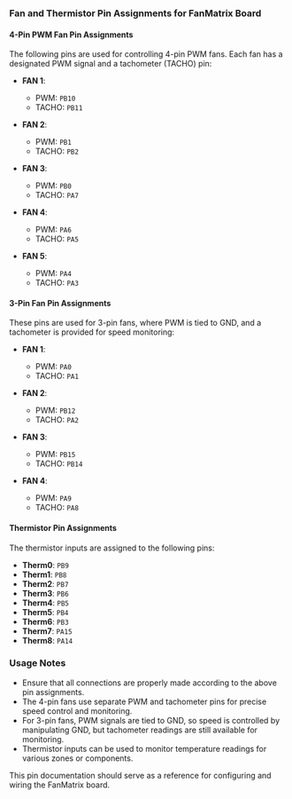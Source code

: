 ### Fan and Thermistor Pin Assignments for FanMatrix Board

#### 4-Pin PWM Fan Pin Assignments
The following pins are used for controlling 4-pin PWM fans. Each fan has a designated PWM signal and a tachometer (TACHO) pin:

- **FAN 1**:  
  - PWM: `PB10`
  - TACHO: `PB11`

- **FAN 2**:  
  - PWM: `PB1`
  - TACHO: `PB2`

- **FAN 3**:  
  - PWM: `PB0`
  - TACHO: `PA7`

- **FAN 4**:  
  - PWM: `PA6`
  - TACHO: `PA5`

- **FAN 5**:  
  - PWM: `PA4`
  - TACHO: `PA3`

#### 3-Pin Fan Pin Assignments
These pins are used for 3-pin fans, where PWM is tied to GND, and a tachometer is provided for speed monitoring:

- **FAN 1**:  
  - PWM: `PA0`
  - TACHO: `PA1`

- **FAN 2**:  
  - PWM: `PB12`
  - TACHO: `PA2`

- **FAN 3**:  
  - PWM: `PB15`
  - TACHO: `PB14`

- **FAN 4**:  
  - PWM: `PA9`
  - TACHO: `PA8`

#### Thermistor Pin Assignments
The thermistor inputs are assigned to the following pins:

- **Therm0**: `PB9`
- **Therm1**: `PB8`
- **Therm2**: `PB7`
- **Therm3**: `PB6`
- **Therm4**: `PB5`
- **Therm5**: `PB4`
- **Therm6**: `PB3`
- **Therm7**: `PA15`
- **Therm8**: `PA14`

### Usage Notes
- Ensure that all connections are properly made according to the above pin assignments.
- The 4-pin fans use separate PWM and tachometer pins for precise speed control and monitoring.
- For 3-pin fans, PWM signals are tied to GND, so speed is controlled by manipulating GND, but tachometer readings are still available for monitoring.
- Thermistor inputs can be used to monitor temperature readings for various zones or components.

This pin documentation should serve as a reference for configuring and wiring the FanMatrix board.

